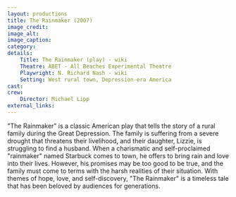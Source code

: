 ```yaml
---
layout: productions
title: The Rainmaker (2007)
image_credit: 
image_alt:
image_caption:
category: 
details:
    Title: The Rainmaker (play) - wiki
    Theatre: ABET - All Beaches Experimental Theatre
    Playwright: N. Richard Nash - wiki
    Setting: West rural town, Depression-era America
cast:
crew:
    Director: Michael Lipp
external_links:
---
```

"The Rainmaker" is a classic American play that tells the story of a rural family during the Great Depression. The family is suffering from a severe drought that threatens their livelihood, and their daughter, Lizzie, is struggling to find a husband. When a charismatic and self-proclaimed "rainmaker" named Starbuck comes to town, he offers to bring rain and love into their lives. However, his promises may be too good to be true, and the family must come to terms with the harsh realities of their situation. With themes of hope, love, and self-discovery, "The Rainmaker" is a timeless tale that has been beloved by audiences for generations.